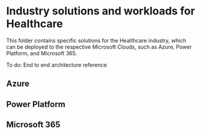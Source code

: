 # Industry solutions and workloads for Healthcare

This folder contains specific solutions for the Healthcare industry, which can be deployed to the respective Microsoft Clouds, such as Azure, Power Platform, and Microsoft 365.

To do: End to end architecture reference

## Azure

## Power Platform

## Microsoft 365
